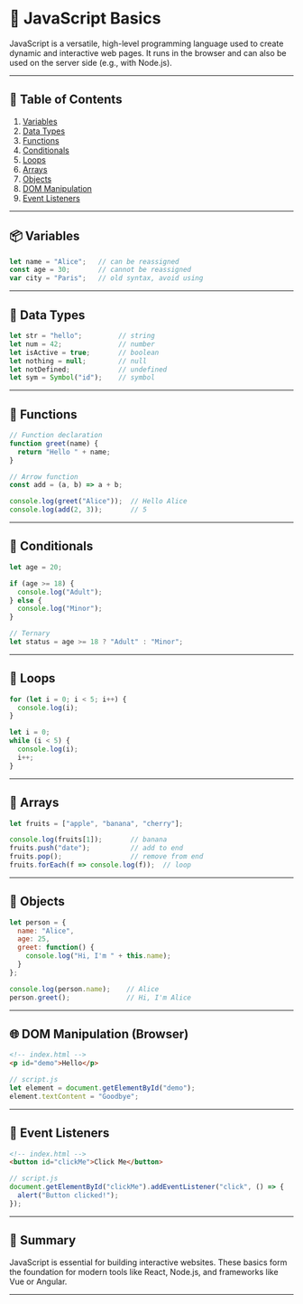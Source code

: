# 📘 JavaScript Basics

JavaScript is a versatile, high-level programming language used to create dynamic and interactive web pages. It runs in the browser and can also be used on the server side (e.g., with Node.js).

---

## 📝 Table of Contents

1. [Variables](#variables)
2. [Data Types](#data-types)
3. [Functions](#functions)
4. [Conditionals](#conditionals)
5. [Loops](#loops)
6. [Arrays](#arrays)
7. [Objects](#objects)
8. [DOM Manipulation](#dom-manipulation-browser)
9. [Event Listeners](#event-listeners)

---

## 📦 Variables

```js
let name = "Alice";   // can be reassigned
const age = 30;       // cannot be reassigned
var city = "Paris";   // old syntax, avoid using
```

---

## 📂 Data Types

```js
let str = "hello";         // string
let num = 42;              // number
let isActive = true;       // boolean
let nothing = null;        // null
let notDefined;            // undefined
let sym = Symbol("id");    // symbol
```

---

## 🔧 Functions

```js
// Function declaration
function greet(name) {
  return "Hello " + name;
}

// Arrow function
const add = (a, b) => a + b;

console.log(greet("Alice"));  // Hello Alice
console.log(add(2, 3));       // 5
```

---

## 🔀 Conditionals

```js
let age = 20;

if (age >= 18) {
  console.log("Adult");
} else {
  console.log("Minor");
}

// Ternary
let status = age >= 18 ? "Adult" : "Minor";
```

---

## 🔁 Loops

```js
for (let i = 0; i < 5; i++) {
  console.log(i);
}

let i = 0;
while (i < 5) {
  console.log(i);
  i++;
}
```

---

## 📜 Arrays

```js
let fruits = ["apple", "banana", "cherry"];

console.log(fruits[1]);       // banana
fruits.push("date");          // add to end
fruits.pop();                 // remove from end
fruits.forEach(f => console.log(f));  // loop
```

---

## 🧱 Objects

```js
let person = {
  name: "Alice",
  age: 25,
  greet: function() {
    console.log("Hi, I'm " + this.name);
  }
};

console.log(person.name);    // Alice
person.greet();              // Hi, I'm Alice
```

---

## 🌐 DOM Manipulation (Browser)

```html
<!-- index.html -->
<p id="demo">Hello</p>
```

```js
// script.js
let element = document.getElementById("demo");
element.textContent = "Goodbye";
```

---

## 🎯 Event Listeners

```html
<!-- index.html -->
<button id="clickMe">Click Me</button>
```

```js
// script.js
document.getElementById("clickMe").addEventListener("click", () => {
  alert("Button clicked!");
});
```

---

## 📌 Summary

JavaScript is essential for building interactive websites. These basics form the foundation for modern tools like React, Node.js, and frameworks like Vue or Angular.

---
